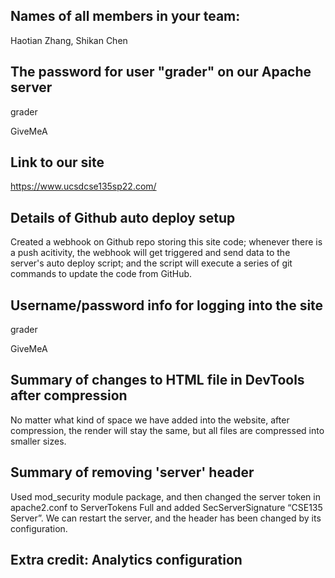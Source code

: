 ## Names of all members in your team:

Haotian Zhang, Shikan Chen

## The password for user "grader" on our Apache server

grader

GiveMeA

## Link to our site

https://www.ucsdcse135sp22.com/

## Details of Github auto deploy setup

Created a webhook on Github repo storing this site code; whenever there is a push acitivity, the webhook will get triggered and send data to the server's auto deploy script; and the script will execute a series of git commands to update the code from GitHub.

## Username/password info for logging into the site

grader

GiveMeA

## Summary of changes to HTML file in DevTools after compression

No matter what kind of space we have added into the website, after compression, the render will stay the same, but all files are compressed into smaller sizes.

## Summary of removing 'server' header

Used mod_security module package, and then changed the server token in apache2.conf to ServerTokens Full and added SecServerSignature “CSE135 Server”. We can restart the server, and the header has been changed by its configuration.

## Extra credit: Analytics configuration
